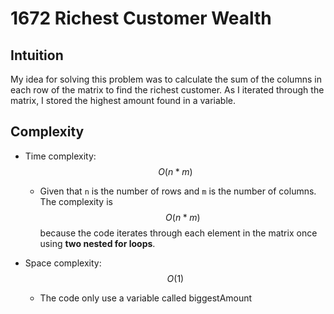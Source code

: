 # 1672 Richest Customer Wealth
## Intuition
My idea for solving this problem was to calculate the sum of the columns in each row of the matrix to find the richest customer. As I iterated through the matrix, I stored the highest amount found in a variable.

## Complexity
- Time complexity: $$O(n*m)$$
    - Given that `n` is the number of rows and `m` is the number of columns. The complexity is $$O(n*m)$$ because the code iterates through each element in the matrix once using **two nested for loops**.

- Space complexity: $$O(1)$$
    - The code only use a variable called biggestAmount